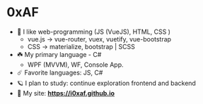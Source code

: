 # 0xAF

- 🌱 I like web-programming (JS (VueJS), HTML, CSS )
  - vue.js  -> vue-router, vuex, vuetify, vue-bootstrap
  - CSS     -> materialize, bootstrap | SCSS
- ☘️ My primary language - C#
  - WPF (MVVM), WF, Console App.
- ☄️ Favorite languages: JS, C#
- 🪐 I plan to study: continue exploration frontend and backend
- 🍃 My site: **https://i0xaf.github.io**
